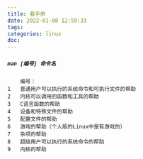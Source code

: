 ```yaml
---
title: 看手册
date: 2022-01-08 12:59:33
tags:
categories: linux
doc:
---
```


##### `man [编号] 命令名`

```
	编号：
1 	普通用户可以执行的系统命令和可执行文件的帮助
2 	内核可以调用的函数和工具的帮助
3 	C语言函数的帮助
4 	设备和特殊文件的帮助
5 	配置文件的帮助
6 	游戏的帮助（个人版的Linux中是有游戏的）
7 	杂项的帮助
8 	超级用户可以执行的系统命令的帮助
9 	内核的帮助
```

